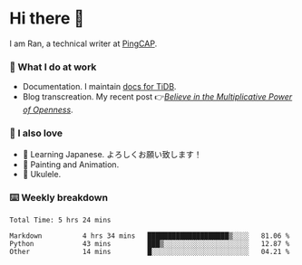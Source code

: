 # Hi there 👋

I am Ran, a technical writer at [PingCAP](https://pingcap.com/).

### 📝 What I do at work

- Documentation. I maintain [docs for TiDB](https://github.com/pingcap/docs).
- Blog transcreation. My recent post 👉[*Believe in the Multiplicative Power of Openness*](https://pingcap.com/blog/believe-in-the-multiplicative-power-of-openness-open-source-community).

### 🤠 I also love

- 💬 Learning Japanese. よろしくお願い致します！
- 🎨 Painting and Animation.
- 🎵 Ukulele.

### ⌨️ Weekly breakdown

<!--START_SECTION:waka-->

```text
Total Time: 5 hrs 24 mins

Markdown          4 hrs 34 mins   ████████████████████▒░░░░   81.06 %
Python            43 mins         ███▒░░░░░░░░░░░░░░░░░░░░░   12.87 %
Other             14 mins         █░░░░░░░░░░░░░░░░░░░░░░░░   04.21 %
```

<!--END_SECTION:waka-->

